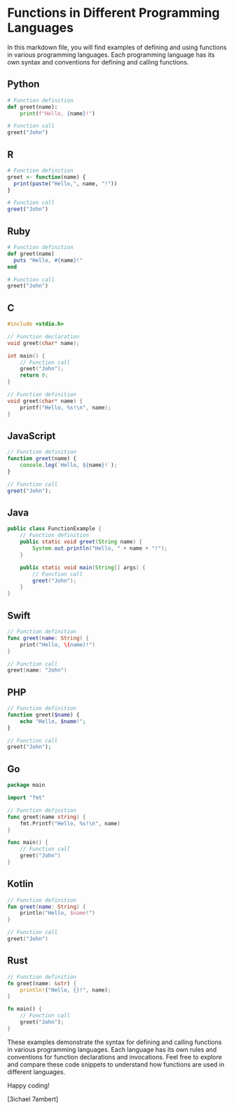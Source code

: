 # Functions in Different Programming Languages

In this markdown file, you will find examples of defining and using functions in various programming languages. Each programming language has its own syntax and conventions for defining and calling functions.

## Python

```python
# Function definition
def greet(name):
    print(f"Hello, {name}!")

# Function call
greet("John")
```

## R

```r
# Function definition
greet <- function(name) {
  print(paste("Hello,", name, "!"))
}

# Function call
greet("John")
```

## Ruby

```ruby
# Function definition
def greet(name)
  puts "Hello, #{name}!"
end

# Function call
greet("John")
```

## C

```c
#include <stdio.h>

// Function declaration
void greet(char* name);

int main() {
    // Function call
    greet("John");
    return 0;
}

// Function definition
void greet(char* name) {
    printf("Hello, %s!\n", name);
}
```

## JavaScript

```javascript
// Function definition
function greet(name) {
    console.log(`Hello, ${name}!`);
}

// Function call
greet("John");
```

## Java

```java
public class FunctionExample {
    // Function definition
    public static void greet(String name) {
        System.out.println("Hello, " + name + "!");
    }

    public static void main(String[] args) {
        // Function call
        greet("John");
    }
}
```

## Swift

```swift
// Function definition
func greet(name: String) {
    print("Hello, \(name)!")
}

// Function call
greet(name: "John")
```

## PHP

```php
// Function definition
function greet($name) {
    echo "Hello, $name!";
}

// Function call
greet("John");
```

## Go

```go
package main

import "fmt"

// Function definition
func greet(name string) {
    fmt.Printf("Hello, %s!\n", name)
}

func main() {
    // Function call
    greet("John")
}
```

## Kotlin

```kotlin
// Function definition
fun greet(name: String) {
    println("Hello, $name!")
}

// Function call
greet("John")
```

## Rust

```rust
// Function definition
fn greet(name: &str) {
    println!("Hello, {}!", name);
}

fn main() {
    // Function call
    greet("John");
}
```

These examples demonstrate the syntax for defining and calling functions in various programming languages. Each language has its own rules and conventions for function declarations and invocations. Feel free to explore and compare these code snippets to understand how functions are used in different languages.

Happy coding!

\[3ichael 7ambert\]